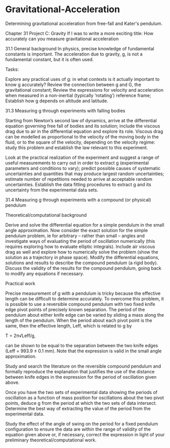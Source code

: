 # Gravitational-Acceleration
Determining gravitational acceleration from free-fall and Kater's pendulum.

Chapter 31 Project C: Gravity
If I was to write a more exciting title: How accurately can you measure gravitational acceleration

31.1 General background
In physics, precise knowledge of fundamental constants is important. The acceleration due to gravity, g, is not a fundamental constant, but it is often used.

Tasks:

Explore any practical uses of g: in what contexts is it actually important to know g accurately?
Review the connection between g and G, the gravitational constant;
Review the expressions for velocity and acceleration when measured in a non-inertial (typically ‘rotating’) reference frame;
Establish how g depends on altitude and latitude.

31.3 Measuring g through experiments with falling bodies

Starting from Newton’s second law of dynamics, arrive at the differential equation governing free fall of bodies and its solution; include the viscous drag due to air in the differential equation and explore its role. Viscous drag can be modelled as proportional to the velocity of the moving body in the fluid, or to the square of the velocity, depending on the velocity regime: study this problem and establish the law relevant to this experiment.

Look at the practical realization of the experiment and suggest a range of useful measurements to carry out in order to extract g (experimental parameters and conditions to vary); predict possible causes of systematic uncertainties and quantities that may produce largest random uncertainties; estimate number of repetitions needed to arrive at acceptable random uncertainties. Establish the data fitting procedures to extract g and its uncertainty from the experimental data sets.

31.4 Measuring g through experiments with a compound (or physical) pendulum

Theoretical/computational background

Derive and solve the differential equation for a simple pendulum in the small angle approximation. Now consider the exact solution for the simple pendulum problem, ie for arbitrary – rather than small – angles and investigate ways of evaluating the period of oscillation numerically (this requires exploring how to evaluate elliptic integrals). Include air viscous drag as well and explore how to numerically solve the problem (show the solution as a trajectory in phase space). Modify the differential equations, solutions and results to describe the compound pendulum (a rigid body). Discuss the validity of the results for the compound pendulum, going back to modify any equations if necessary.

Practical work

Precise measurement of g with a pendulum is tricky because the effective length can be difficult to determine accurately. To overcome this problem, it is possible to use a reversible compound pendulum with two fixed knife edge pivot points of precisely known separation. The period of the pendulum about either knife edge can be varied by sliding a mass along the length of the pendulum. When the period about each pivot point is the same, then the effective length, Leff, which is related to g by

T = 2π√Leff/g,
 
can be shown to be equal to the separation between the two knife edges (Leff = 993.9 ± 0.1 mm). Note that the expression is valid in the small angle approximation.

Study and search the literature on the reversible compound pendulum and formally reproduce the explanation that justifies the use of the distance between knife edges in the expression for the period of oscillation given above.

Once you have the two sets of experimental data showing the periods of oscillation as a function of mass position for oscillations about the two pivot points, deduce g from the period at which the two sets of data intersect. Determine the best way of extracting the value of the period from the experimental data.

Study the effect of the angle of swing on the period for a fixed pendulum configuration to ensure the data are within the range of validity of the equation given above or, if necessary, correct the expression in light of your preliminary theoretical/computational work.
